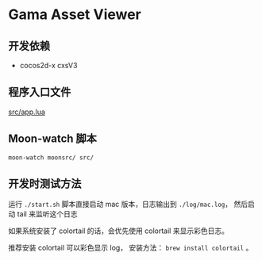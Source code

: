 # Gama Asset Viewer

## 开发依赖

 * cocos2d-x cxsV3


## 程序入口文件

[src/app.lua](src/app.lua)

## Moon-watch 脚本

`moon-watch moonsrc/ src/`

## 开发时测试方法

运行 `./start.sh` 脚本直接启动 mac 版本，日志输出到 `./log/mac.log`， 然后启动 tail 来监听这个日志

如果系统安装了 colortail 的话，会优先使用 colortail 来显示彩色日志。

推荐安装 colortail 可以彩色显示 log， 安装方法： `brew install colortail` 。



